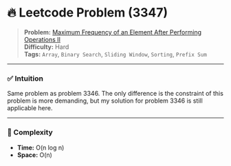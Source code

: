 # 🔥 Leetcode Problem (3347)

> **Problem:** [Maximum Frequency of an Element After Performing Operations II](https://leetcode.com/problems/maximum-frequency-of-an-element-after-performing-operations-ii/)<br />
> **Difficulty:** Hard<br/>
> **Tags:** `Array`, `Binary Search`, `Sliding Window`, `Sorting`, `Prefix Sum`

---

### ✅ Intuition

Same problem as problem 3346. The only difference is the constraint of this problem is more demanding, but my solution for problem 3346 is still applicable here.

---

### 🧪 Complexity

- **Time:** O(n log n)
- **Space:** O(n)